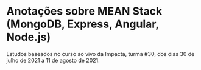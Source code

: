 # Anotações sobre MEAN Stack (MongoDB, Express, Angular, Node.js)

Estudos baseados no curso ao vivo da Impacta, turma #30, dos dias 30 de julho de 2021 a 11 de agosto de 2021.
